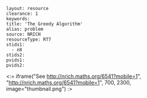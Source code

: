 ````
layout: resource
clearance: 1
keywords:
title: 'The Greedy Algorithm'
alias: problem
source: NRICH
resourceType: RT7
stids1: 
  - n8
stids2:
pvids1:
pvids2:

````

<:= iframe("See http://nrich.maths.org/6541?mobile=1", "http://nrich.maths.org/6541?mobile=1", 700, 2300, image="thumbnail.png") :>


